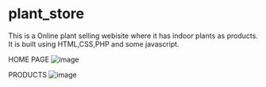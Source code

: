 # plant_store
This is a Online plant selling webisite where it has indoor plants as products.
It is built using HTML,CSS,PHP and some javascript.

HOME PAGE
![image](https://user-images.githubusercontent.com/87848503/190407975-a941c04b-1450-4ff0-abb4-0a425859453c.png)

PRODUCTS
![image](https://user-images.githubusercontent.com/87848503/190409312-2c40252b-4cf6-472d-81cc-0eb4e9b5a68a.png)


